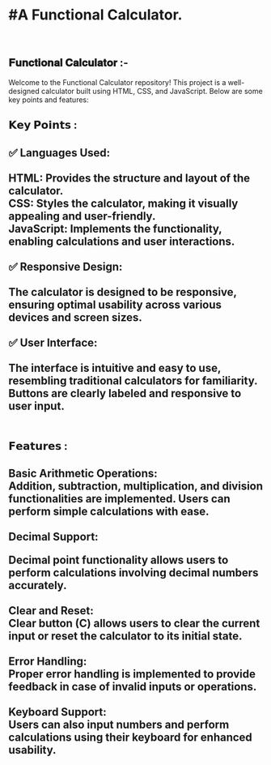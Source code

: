 <h1>#A Functional Calculator.</h1>
<br>
<h2>𝐅𝐮𝐧𝐜𝐭𝐢𝐨𝐧𝐚𝐥 𝐂𝐚𝐥𝐜𝐮𝐥𝐚𝐭𝐨𝐫 :- </h2>

Welcome to the Functional Calculator repository! This project is a well-designed calculator built using HTML, CSS, and JavaScript. Below are some key points and features:
<br>
<h2>𝗞𝗲𝘆 𝗣𝗼𝗶𝗻𝘁𝘀 :<h2>
✅ Languages Used:
  <br>
  <br>
HTML: Provides the structure and layout of the calculator.
  <br>
CSS: Styles the calculator, making it visually appealing and user-friendly.
  <br>
JavaScript: Implements the functionality, enabling calculations and user interactions.
  <br>
  <br>
✅ Responsive Design:
  <br>
  <br>
The calculator is designed to be responsive, ensuring optimal usability across various devices and screen sizes.
  <br>
  <br>
✅ User Interface:
  <br>
  <br>
The interface is intuitive and easy to use, resembling traditional calculators for familiarity.
Buttons are clearly labeled and responsive to user input.
<br>
<br>

<h2>𝗙𝗲𝗮𝘁𝘂𝗿𝗲𝘀 :<h2>
  
Basic Arithmetic Operations:
  <br>
Addition, subtraction, multiplication, and division functionalities are implemented.
Users can perform simple calculations with ease.
  <br>
  <br>
Decimal Support:
  <br>
  
Decimal point functionality allows users to perform calculations involving decimal numbers accurately.
  <br>
  <br>
Clear and Reset:
  <br>
Clear button (C) allows users to clear the current input or reset the calculator to its initial state.
  <br>
  <br>
Error Handling:
  <br>
Proper error handling is implemented to provide feedback in case of invalid inputs or operations.
  <br>
  <br>
Keyboard Support:
  <br>
Users can also input numbers and perform calculations using their keyboard for enhanced usability.


